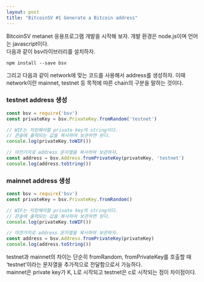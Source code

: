 ```yaml
---
layout: post
title: "BitcoinSV #1 Generate a Bitcoin address"
---
```


BitcoinSV metanet 응용프로그램 개발을 시작해 보자. 개발 환경은 node.js이며 언어는 javascript이다.  
다음과 같이 bsv라이브러리를 설치하자.

`npm install --save bsv`

그리고 다음과 같이 network에 맞는 코드를 사용해서 address를 생성하자. 이때 network이란 mainnet, testnet 등 목적에 따른 chain의 구분을 말하는 것이다.

### testnet address 생성 
```js
const bsv = require('bsv')
const privateKey = bsv.PrivateKey.fromRandom('testnet')

// WIF는 저장해야할 private key의 string이다. 
// 콘솔에 출력되는 값을 복사하여 보관하면 된다.
console.log(privateKey.toWIF())

// 마찬가지로 address 문자열을 복사하여 보관하자.
const address = bsv.Address.fromPrivateKey(privateKey, 'testnet')
console.log(address.toString())
```

### mainnet address 생성 
```js
const bsv = require('bsv')
const privateKey = bsv.PrivateKey.fromRandom()

// WIF는 저장해야할 private key의 string이다. 
// 콘솔에 출력되는 값을 복사하여 보관하면 된다.
console.log(privateKey.toWIF())

// 마찬가지로 address 문자열을 복사하여 보관하자.
const address = bsv.Address.fromPrivateKey(privateKey)
console.log(address.toString())
```

testnet과 mainnet의 차이는 단순히 fromRandom, fromPrivateKey를 호출할 때 ‘testnet’이라는 문자열을 추가적으로 전달함으로서 가능하다.  
mainnet은 private key가 K, L로 시작되고 testnet은 c로 시작되는 점이 차이점이다.